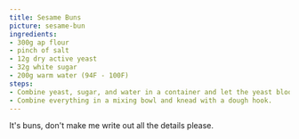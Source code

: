 ```yaml
---
title: Sesame Buns
picture: sesame-bun
ingredients:
- 300g ap flour
- pinch of salt
- 12g dry active yeast
- 32g white sugar
- 200g warm water (94F - 100F)
steps:
- Combine yeast, sugar, and water in a container and let the yeast bloom.
- Combine everything in a mixing bowl and knead with a dough hook.
---
```


It's buns, don't make me write out all the details please.
